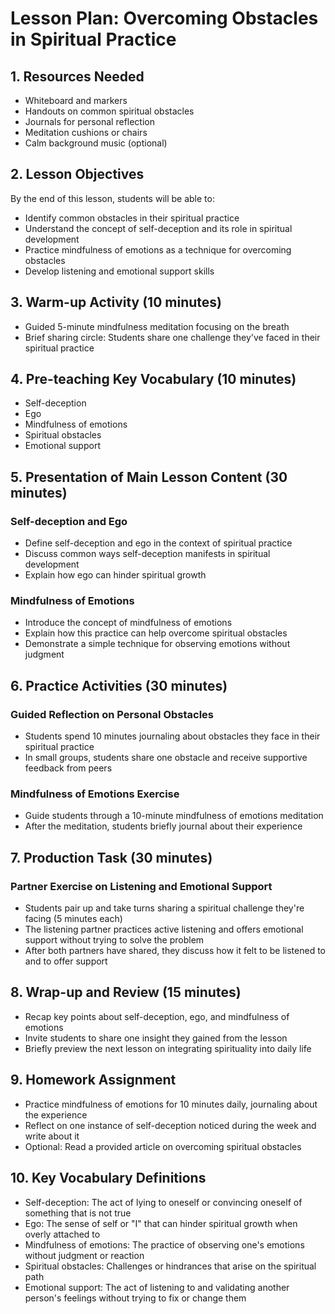 # Lesson Plan: Overcoming Obstacles in Spiritual Practice

## 1. Resources Needed

- Whiteboard and markers
- Handouts on common spiritual obstacles
- Journals for personal reflection
- Meditation cushions or chairs
- Calm background music (optional)

## 2. Lesson Objectives

By the end of this lesson, students will be able to:
- Identify common obstacles in their spiritual practice
- Understand the concept of self-deception and its role in spiritual development
- Practice mindfulness of emotions as a technique for overcoming obstacles
- Develop listening and emotional support skills

## 3. Warm-up Activity (10 minutes)

- Guided 5-minute mindfulness meditation focusing on the breath
- Brief sharing circle: Students share one challenge they've faced in their spiritual practice

## 4. Pre-teaching Key Vocabulary (10 minutes)

- Self-deception
- Ego
- Mindfulness of emotions
- Spiritual obstacles
- Emotional support

## 5. Presentation of Main Lesson Content (30 minutes)

### Self-deception and Ego

- Define self-deception and ego in the context of spiritual practice
- Discuss common ways self-deception manifests in spiritual development
- Explain how ego can hinder spiritual growth

### Mindfulness of Emotions

- Introduce the concept of mindfulness of emotions
- Explain how this practice can help overcome spiritual obstacles
- Demonstrate a simple technique for observing emotions without judgment

## 6. Practice Activities (30 minutes)

### Guided Reflection on Personal Obstacles

- Students spend 10 minutes journaling about obstacles they face in their spiritual practice
- In small groups, students share one obstacle and receive supportive feedback from peers

### Mindfulness of Emotions Exercise

- Guide students through a 10-minute mindfulness of emotions meditation
- After the meditation, students briefly journal about their experience

## 7. Production Task (30 minutes)

### Partner Exercise on Listening and Emotional Support

- Students pair up and take turns sharing a spiritual challenge they're facing (5 minutes each)
- The listening partner practices active listening and offers emotional support without trying to solve the problem
- After both partners have shared, they discuss how it felt to be listened to and to offer support

## 8. Wrap-up and Review (15 minutes)

- Recap key points about self-deception, ego, and mindfulness of emotions
- Invite students to share one insight they gained from the lesson
- Briefly preview the next lesson on integrating spirituality into daily life

## 9. Homework Assignment

- Practice mindfulness of emotions for 10 minutes daily, journaling about the experience
- Reflect on one instance of self-deception noticed during the week and write about it
- Optional: Read a provided article on overcoming spiritual obstacles

## 10. Key Vocabulary Definitions

- Self-deception: The act of lying to oneself or convincing oneself of something that is not true
- Ego: The sense of self or "I" that can hinder spiritual growth when overly attached to
- Mindfulness of emotions: The practice of observing one's emotions without judgment or reaction
- Spiritual obstacles: Challenges or hindrances that arise on the spiritual path
- Emotional support: The act of listening to and validating another person's feelings without trying to fix or change them